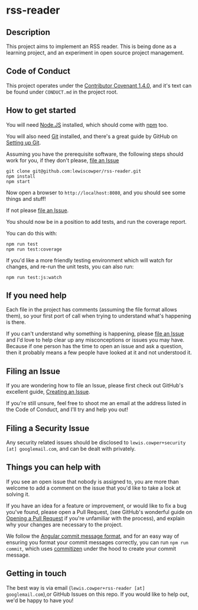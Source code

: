 # rss-reader

## Description

This project aims to implement an RSS reader. This is being done as a learning project, and an experiment in open source project management.

## Code of Conduct

This project operates under the [Contributor Covenant 1.4.0](http://contributor-covenant.org/), and it's text can be found under `CONDUCT.md` in the project root.

## How to get started

You will need [Node.JS](https://nodejs.org/) installed, which should come with [npm](https://www.npmjs.com/) too.

You will also need [Git](https://git-scm.com/) installed, and there's a great guide by GitHub on [Setting up Git](https://help.github.com/articles/set-up-git/).

Assuming you have the prerequisite software, the following steps should work for you, if they don't please, [file an Issue](https://github.com/lewiscowper/rss-reader/issues)

```
git clone git@github.com:lewiscowper/rss-reader.git
npm install
npm start
```

Now open a browser to `http://localhost:8080`, and you should see some things and stuff!

If not please [file an Issue](https://github.com/lewiscowper/rss-reader/issues).

You should now be in a position to add tests, and run the coverage report.

You can do this with:

```
npm run test
npm run test:coverage
```

If you'd like a more friendly testing environment which will watch for changes, and re-run the unit tests, you can also run:

```
npm run test:js:watch
```

## If you need help

Each file in the project has comments (assuming the file format allows them), so your first port of call when trying to understand what's happening is there.

If you can't understand why something is happening, please [file an Issue](https://github.com/lewiscowper/rss-reader/issues) and I'd love to help clear up any misconceptions or issues you may have. Because if one person has the time to open an issue and ask a question, then it probably means a few people have looked at it and not understood it.

## Filing an Issue

If you are wondering how to file an Issue, please first check out GitHub's excellent guide, [Creating an Issue](https://help.github.com/articles/creating-an-issue/).

If you're still unsure, feel free to shoot me an email at the address listed in the Code of Conduct, and I'll try and help you out!

## Filing a Security Issue

Any security related issues should be disclosed to `lewis.cowper+security [at] googlemail.com`, and can be dealt with privately.

## Things you can help with

If you see an open issue that nobody is assigned to, you are more than welcome to add a comment on the issue that you'd like to take a look at solving it.

If you have an idea for a feature or improvement, or would like to fix a bug you've found, please open a Pull Request, (see GitHub's wonderful guide on [Opening a Pull Request](https://help.github.com/articles/creating-a-pull-request/) if you're unfamiliar with the process), and explain why your changes are necessary to the project.

We follow the [Angular commit message format](https://github.com/angular/angular.js/blob/master/CONTRIBUTING.md#-git-commit-guidelines), and for an easy way of ensuring you format your commit messages correctly, you can run `npm run commit`, which uses [commitizen](https://github.com/commitizen) under the hood to create your commit message.

## Getting in touch

The best way is via email (`lewis.cowper+rss-reader [at] googlemail.com`),or GitHub Issues on this repo. If you would like to help out, we'd be happy to have you!
